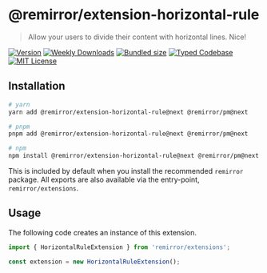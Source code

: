 # @remirror/extension-horizontal-rule

> Allow your users to divide their content with horizontal lines. Nice!

[![Version][version]][npm] [![Weekly Downloads][downloads-badge]][npm] [![Bundled size][size-badge]][size] [![Typed Codebase][typescript]](#) [![MIT License][license]](#)

[version]: https://flat.badgen.net/npm/v/@remirror/extension-horizontal-rule/next
[npm]: https://npmjs.com/package/@remirror/extension-horizontal-rule/v/next
[license]: https://flat.badgen.net/badge/license/MIT/purple
[size]: https://bundlephobia.com/result?p=@remirror/extension-horizontal-rule@next
[size-badge]: https://flat.badgen.net/bundlephobia/minzip/@remirror/extension-horizontal-rule@next
[typescript]: https://flat.badgen.net/badge/icon/TypeScript?icon=typescript&label
[downloads-badge]: https://badgen.net/npm/dw/@remirror/extension-horizontal-rule/red?icon=npm

## Installation

```bash
# yarn
yarn add @remirror/extension-horizontal-rule@next @remirror/pm@next

# pnpm
pnpm add @remirror/extension-horizontal-rule@next @remirror/pm@next

# npm
npm install @remirror/extension-horizontal-rule@next @remirror/pm@next
```

This is included by default when you install the recommended `remirror` package. All exports are also available via the entry-point, `remirror/extensions`.

## Usage

The following code creates an instance of this extension.

```ts
import { HorizontalRuleExtension } from 'remirror/extensions';

const extension = new HorizontalRuleExtension();
```
